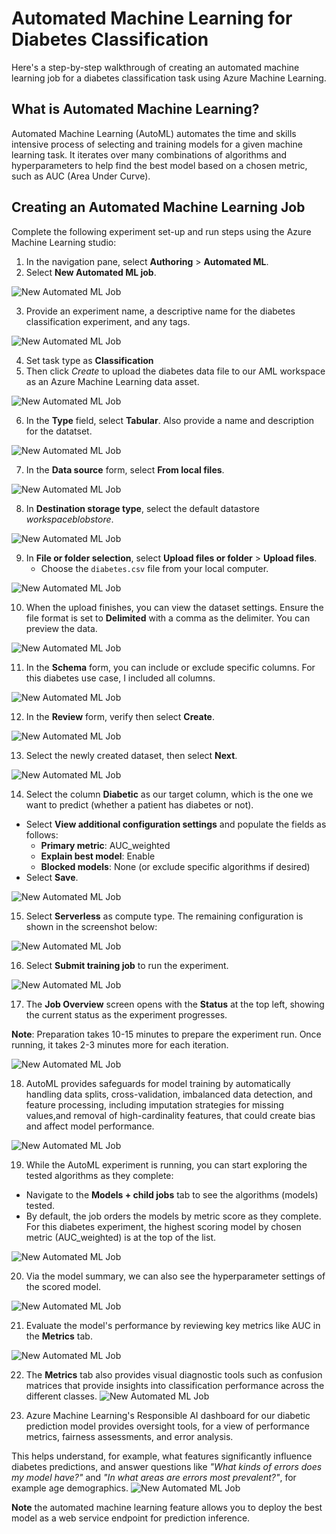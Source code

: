 # Automated Machine Learning for Diabetes Classification

Here's a step-by-step walkthrough of creating an automated machine learning job for a diabetes classification task using Azure Machine Learning.

## What is Automated Machine Learning?

Automated Machine Learning (AutoML) automates the time and skills intensive process of selecting and training models for a given machine learning task. It iterates over many combinations of algorithms and hyperparameters to help find the best model based on a chosen metric, such as AUC (Area Under Curve).


## Creating an Automated Machine Learning Job

Complete the following experiment set-up and run steps using the Azure Machine Learning studio:

1. In the navigation pane, select **Authoring** > **Automated ML**.
2. Select **New Automated ML job**.

![New Automated ML Job](../00-assets/images/auto_ml_1.png "New Automated ML Job")

3. Provide an experiment name, a descriptive name for the diabetes classification experiment, and any tags.

![New Automated ML Job](../00-assets/images/auto_ml_2.png "New Automated ML Job")

4. Set task type as **Classification**
5. Then click *Create* to upload the diabetes data file to our AML workspace as an Azure Machine Learning data asset.

![New Automated ML Job](../00-assets/images/auto_ml_3.png "New Automated ML Job")

6. In the **Type** field, select **Tabular**. Also provide a name and description for the datatset.

![New Automated ML Job](../00-assets/images/auto_ml_4.png "New Automated ML Job")

7. In the **Data source** form, select **From local files**.

![New Automated ML Job](../00-assets/images/auto_ml_5.png "New Automated ML Job")

8. In **Destination storage type**, select the default datastore *workspaceblobstore*.

![New Automated ML Job](../00-assets/images/auto_ml_6.png "New Automated ML Job")

9. In **File or folder selection**, select **Upload files or folder** > **Upload files**.
   - Choose the `diabetes.csv` file from your local computer.

![New Automated ML Job](../00-assets/images/auto_ml_7.png "New Automated ML Job")

10. When the upload finishes, you can view the dataset settings. Ensure the file format is set to **Delimited** with a comma as the delimiter. You can preview the data.

![New Automated ML Job](../00-assets/images/auto_ml_8.png "New Automated ML Job")


11. In the **Schema** form, you can include or exclude specific columns. For this diabetes use case, I included all columns.

![New Automated ML Job](../00-assets/images/auto_ml_9.png "New Automated ML Job")

12. In the **Review** form, verify then select **Create**.

![New Automated ML Job](../00-assets/images/auto_ml_10.png "New Automated ML Job")

13. Select the newly created dataset, then select **Next**.

![New Automated ML Job](../00-assets/images/auto_ml_11.png "New Automated ML Job")

14. Select the column **Diabetic** as our target column, which is the one we want to predict (whether a patient has diabetes or not).
   - Select **View additional configuration settings** and populate the fields as follows:
     - **Primary metric**: AUC_weighted
     - **Explain best model**: Enable
     - **Blocked models**: None (or exclude specific algorithms if desired)
   - Select **Save**.

![New Automated ML Job](../00-assets/images/auto_ml_12.png "New Automated ML Job")

15. Select **Serverless** as compute type. The remaining configuration is shown in the screenshot below:

![New Automated ML Job](../00-assets/images/auto_ml_13.png "New Automated ML Job")

16. Select **Submit training job** to run the experiment.

![New Automated ML Job](../00-assets/images/auto_ml_14.png "New Automated ML Job")

17. The **Job Overview** screen opens with the **Status** at the top left, showing the current status as the experiment progresses. 

**Note**: Preparation takes 10-15 minutes to prepare the experiment run. Once running, it takes 2-3 minutes more for each iteration.

![New Automated ML Job](../00-assets/images/auto_ml_15.png "New Automated ML Job")

18. AutoML provides safeguards for model training by automatically handling data splits, cross-validation, imbalanced data detection, and feature processing, including imputation strategies for missing values,and removal of high-cardinality features, that could create bias and affect model performance.

![New Automated ML Job](../00-assets/images/auto_ml_16.png "New Automated ML Job")

19. While the AutoML experiment is running, you can start exploring the tested algorithms as they complete:

- Navigate to the **Models + child jobs** tab to see the algorithms (models) tested.
- By default, the job orders the models by metric score as they complete. For this diabetes experiment, the highest scoring model by chosen metric (AUC_weighted) is at the top of the list.

![New Automated ML Job](../00-assets/images/auto_ml_17.png "New Automated ML Job")

20. Via the model summary, we can also see the hyperparameter settings of the scored model.

![New Automated ML Job](../00-assets/images/auto_ml_18.png "New Automated ML Job")

21. Evaluate the model's performance by reviewing key metrics like AUC in the **Metrics** tab.

![New Automated ML Job](../00-assets/images/auto_ml_19.png "New Automated ML Job")

22. The **Metrics** tab also provides visual diagnostic tools such as confusion matrices that provide insights into classification performance across the different classes.
![New Automated ML Job](../00-assets/images/auto_ml_20.png "New Automated ML Job")

23. Azure Machine Learning's Responsible AI dashboard for our diabetic prediction model provides oversight tools, for a view of performance metrics, fairness assessments, and error analysis.

This helps understand, for example, what features significantly influence diabetes predictions, and answer questions like *"What kinds of errors does my model have?"* and *"In what areas are errors most prevalent?"*, for example age demographics.
![New Automated ML Job](../00-assets/images/auto_ml_21.png "New Automated ML Job")

**Note** the automated machine learning feature allows you to deploy the best model as a web service endpoint for prediction inference.
